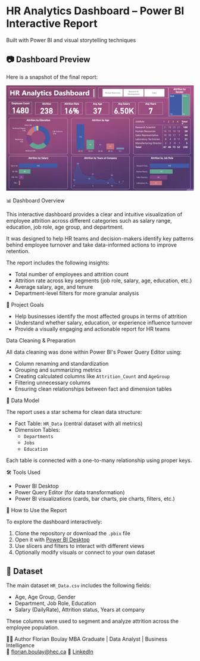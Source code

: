 #  HR Analytics Dashboard – Power BI Interactive Report

Built with Power BI and visual storytelling techniques

## 📷 Dashboard Preview

Here is a snapshot of the final report:

![Dashboard Preview](./HR_Dashboard_Preview.jpg)

 
 📊 Dashboard Overview

This interactive dashboard provides a clear and intuitive visualization of employee attrition across different categories such as salary range, education, job role, age group, and department.

It was designed to help HR teams and decision-makers identify key patterns behind employee turnover and take data-informed actions to improve retention.

The report includes the following insights:

- Total number of employees and attrition count
- Attrition rate across key segments (job role, salary, age, education, etc.)
- Average salary, age, and tenure
- Department-level filters for more granular analysis

 🎯 Project Goals

- Help businesses identify the most affected groups in terms of attrition
- Understand whether salary, education, or experience influence turnover
- Provide a visually engaging and actionable report for HR teams

Data Cleaning & Preparation

All data cleaning was done within Power BI's Power Query Editor using:

- Column renaming and standardization
- Grouping and summarizing metrics
- Creating calculated columns like `Attrition_Count` and `AgeGroup`
- Filtering unnecessary columns
- Ensuring clean relationships between fact and dimension tables

🧩 Data Model

The report uses a star schema for clean data structure:

- Fact Table: `HR_Data` (central dataset with all metrics)
- Dimension Tables:
  - `Departments`
  - `Jobs`
  - `Education`

Each table is connected with a one-to-many relationship using proper keys.


🛠 Tools Used

- Power BI Desktop
- Power Query Editor (for data transformation)
- Power BI visualizations (cards, bar charts, pie charts, filters, etc.)

🚀 How to Use the Report

To explore the dashboard interactively:

1. Clone the repository or download the `.pbix` file
2. Open it with [Power BI Desktop](https://powerbi.microsoft.com/desktop/)
3. Use slicers and filters to interact with different views
4. Optionally modify visuals or connect to your own dataset


## 📁 Dataset

The main dataset `HR_Data.csv` includes the following fields:

- Age, Age Group, Gender
- Department, Job Role, Education
- Salary (DailyRate), Attrition status, Years at company

These columns were used to segment and analyze attrition across the employee population.


👨‍💼 Author
Florian Boulay
MBA Graduate | Data Analyst | Business Intelligence  
📧 florian.boulay@hec.ca 
🔗 [LinkedIn](https://www.linkedin.com/in/florian-boulay-524298179/)



